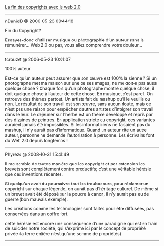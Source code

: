 [La fin des copyrights avec le web 2.0](../../../2006/5/la-fin-des-copyrights-avec-le-web-20.md)

---
nDanielB @ 2006-05-23 09:44:18

Fin du Copyright?

Essayez-donc d’utiliser musique ou photographie d’un auteur sans la rémunérer... Web 2.0 ou pas, vous allez comprendre votre douleur...

---

tcrouzet @ 2006-05-23 10:01:07

100% auteur

Est-ce qu’un auteur peut assurer que son œuvre est 100% la sienne ? Si un photographe met ma maison sur une de ses images, ne me doit-il pas aussi quelque chose ? Chaque fois qu’un photographe montre quelque chose, il doit quelque chose à l’auteur de cette chose. En musique, c’est pareil. On retrouve des thèmes partout. Un artiste fait du mashup qu’il le veuille ou non. Le résultat de son travail est son œuvre, sans aucun doute, mais ce n’est pas une raison pour empêcher d’autres artistes d’intégrer son travail dans le leur. Le déjeuner sur l’herbe est un thème développé et repris par des dizaines de peintres. En application stricte du copyright, ces variantes auraient jamais été impossibles. Si les informaticiens ne faisaient pas du mashup, il n’y aurait pas d’informatique. Quand un auteur cite un autre auteur, personne ne demande l’autorisation à personne. Les écrivains font du Web 2.0 depuis longtemps !

---

Phyrezo @ 2008-10-31 15:41:49

Il me semble de toutes manière que les copyright et par extension les brevets sont complètement contre productifs; c’est une véritable hérésie que ces inventions récentes.

Si quelqu’un avait du poursuivre tout les troubadours, pour réclamer un copyright sur chaque légende, on aurait pas d’héritage culturel. De même si un brevet avait été déposé sur la poudre à canon, il n’y aurait pas eu de guerre (bon mauvais exemple). 

Les créations comme les technologies sont faites pour être diffusées, pas conservées dans un coffre fort.

cette hérésie est encore une conséquence d’une paradigme qui est en train de suicider notre société, qui s’exprime ici par le concept de propriété privée (la terre entière n’est qu’une somme de propriétés)

---

